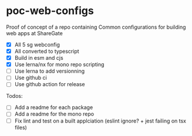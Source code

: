 # poc-web-configs
Proof of concept of a repo containing Common configurations for building web apps at ShareGate

- [X] All 5 sg webconfig
- [X] All converted to typescript
- [X] Build in esm and cjs
- [X] Use lerna/nx for mono repo scripting
- [ ] Use lerna to add versionning
- [ ] Use github ci
- [ ] Use github action for release

Todos: 
- [ ] Add a readme for each package
- [ ] Add a readme for the mono repo
- [ ] Fix lint and test on a built applciation (eslint ignore? + jest failing on tsx files)